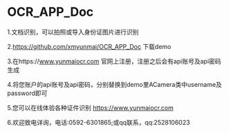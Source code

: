 # OCR_APP_Doc

1.文档识别，可以拍照或导入身份证图片进行识别

2.https://github.com/xmyunmai/OCR_APP_Doc 下载demo

3.在https://www.yunmaiocr.com 官网上注册，注册之后会有api账号及api密码生成

4.将您账户的api账号及api密码，分别替换到demo里ACamera类中username及password即可

5.您可以在线体验各种证件识别 https://www.yunmaiocr.com

6.欢迎致电详询，电话:0592-6301865;或qq联系，qq:2528106023
